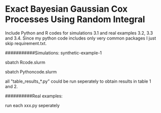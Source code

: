 # Exact Bayesian Gaussian Cox Processes Using Random Integral

Include Python and R codes for simulations 3.1 and real examples 3.2, 3.3 and 3.4. Since my python code includes only very common packages I just skip requirement.txt.

###########Simulations: synthetic-example-1

sbatch Rcode.slurm

sbatch Pythoncode.slurm

all "table_results_*.py" could be run seperately to obtain results in table 1 and 2.


##########Real examples:

run each xxx.py seperately




